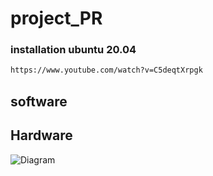 # project_PR

### installation ubuntu 20.04

```bash
https://www.youtube.com/watch?v=C5deqtXrpgk
```

## software
## Hardware

![Diagram](https://github.com/liza10263/project_PR/assets/129593656/5d3a92c5-6225-4ff8-aa45-bf42b91016bb)
